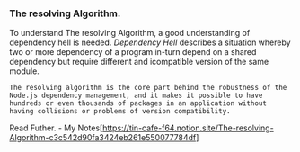 ### The resolving Algorithm.

To understand The resolving Algorithm, a good understanding of dependency hell is needed. _Dependency Hell_ describes a situation whereby two or more dependency of a program in-turn depend on a shared dependency but require different and icompatible version of the same module.

```
The resolving algorithm is the core part behind the robustness of the Node.js dependency management, and it makes it possible to have hundreds or even thousands of packages in an application without having collisions or problems of version compatibility.
```

Read Futher. - My Notes[https://tin-cafe-f64.notion.site/The-resolving-Algorithm-c3c542d90fa3424eb261e550077784df]
